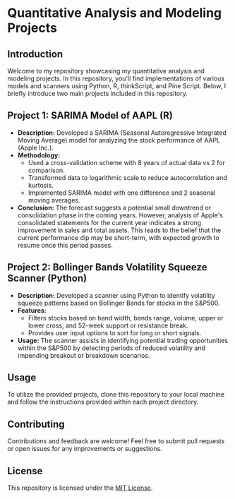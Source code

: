 # Quantitative Analysis and Modeling Projects

## Introduction
Welcome to my repository showcasing my quantitative analysis and modeling projects. In this repository, you'll find implementations of various models and scanners using Python, R, thinkScript, and Pine Script. Below, I briefly introduce two main projects included in this repository.

## Project 1: SARIMA Model of AAPL (R)
- **Description:** Developed a SARIMA (Seasonal Autoregressive Integrated Moving Average) model for analyzing the stock performance of AAPL (Apple Inc.).
- **Methodology:**
  - Used a cross-validation scheme with 8 years of actual data vs 2 for comparison.
  - Transformed data to logarithmic scale to reduce autocorrelation and kurtosis.
  - Implemented SARIMA model with one difference and 2 seasonal moving averages.
- **Conclusion:** The forecast suggests a potential small downtrend or consolidation phase in the coming years. However, analysis of Apple's consolidated statements for the current year indicates a strong improvement in sales and total assets. This leads to the belief that the current performance dip may be short-term, with expected growth to resume once this period passes.

## Project 2: Bollinger Bands Volatility Squeeze Scanner (Python)
- **Description:** Developed a scanner using Python to identify volatility squeeze patterns based on Bollinger Bands for stocks in the S&P500.
- **Features:**
  - Filters stocks based on band width, bands range, volume, upper or lower cross, and 52-week support or resistance break.
  - Provides user input options to sort for long or short signals.
- **Usage:** The scanner assists in identifying potential trading opportunities within the S&P500 by detecting periods of reduced volatility and impending breakout or breakdown scenarios.

## Usage
To utilize the provided projects, clone this repository to your local machine and follow the instructions provided within each project directory.

## Contributing
Contributions and feedback are welcome! Feel free to submit pull requests or open issues for any improvements or suggestions.

## License
This repository is licensed under the [MIT License](LICENSE).

